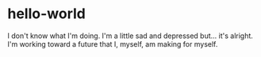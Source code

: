 # hello-world

I don't know what I'm doing. I'm a little sad and depressed but... it's alright. I'm working toward a future that I, myself, am making for myself.
